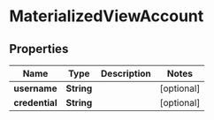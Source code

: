 

# MaterializedViewAccount

## Properties

Name | Type | Description | Notes
------------ | ------------- | ------------- | -------------
**username** | **String** |  |  [optional]
**credential** | **String** |  |  [optional]




